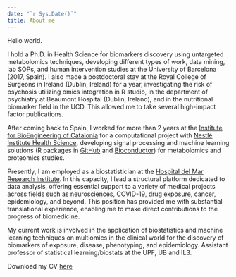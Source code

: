 ```yaml
---
date: "`r Sys.Date()`"
title: About me
---
```


Hello world.

I hold a Ph.D. in Health Science for biomarkers discovery using untargeted metabolomics techniques, developing different types of work, data mining, lab SOPs, and human intervention studies at the University of Barcelona (2017, Spain). I also made a postdoctoral stay at the Royal College of Surgeons in Ireland (Dublin, Ireland) for a year, investigating the risk of psychosis utilizing omics integration in R studio, in the department of psychiatry at Beaumont Hospital (Dublin, Ireland), and in the nutritional biomarker field in the UCD. This allowed me to take several high-impact factor publications.

After coming back to Spain, I worked for more than 2 years at the [Institute for BioEngineering of Catalonia](https://ibecbarcelona.eu/) for a computational project with [Nestlé Institute Health Science](https://www.nestlehealthscience.com/), developing signal processing and machine learning solutions (R packages in [GitHub](https://github.com/sipss) and [Bioconductor](https://www.bioconductor.org/packages/release/bioc/html/AlpsNMR.html)) for metabolomics and proteomics studies.
<br />

Presently, I am employed as a biostatistician at the [Hospital del Mar Research Institute](https://www.imim.es/en_index.html). In this capacity, I lead a structural platform dedicated to data analysis, offering essential support to a variety of medical projects across fields such as neurosciences, COVID-19, drug exposure, cancer, epidemiology, and beyond. This position has provided me with substantial translational experience, enabling me to make direct contributions to the progress of biomedicine.

My current work is involved in the application of biostatistics and machine learning techniques on multiomics in the clinical world for the discovery of biomarkers of exposure, disease, phenotyping, and epidemiology. Assistant professor of statistical learning/biostats at the UPF, UB and IL3.

Download my CV [here](https://drive.google.com/file/d/1ts4OhzHx1jF_N1vMt-eYLYzSgRDM94ou/view?usp=sharing)

